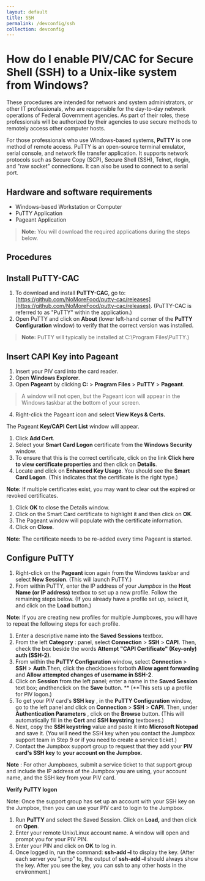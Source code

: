 ```yaml
---
layout: default
title: SSH
permalink: /devconfig/ssh
collection: devconfig
---
```

# How do I enable PIV/CAC for Secure Shell (SSH) to a Unix-like system from Windows?

These procedures are intended for network and system administrators, or other IT professionals, who are responsible for the day-to-day network operations of Federal Government agencies.  As part of their roles, these professionals will be authorized by their agencies to use secure methods to remotely access other computer hosts.

For those professionals who use Windows-based systems, **PuTTY** is one method of remote access. PuTTY is an open-source terminal emulator, serial console, and network file transfer application. It supports network protocols such as Secure Copy (SCP), Secure Shell (SSH), Telnet, rlogin, and &quot;raw socket&quot; connections. It can also be used to connect to a serial port.

## Hardware and software requirements

- Windows-based Workstation or Computer
- PuTTY Application
- Pageant Application

> **Note:**  You will download the required applications during the steps below.
## Procedures

## Install PuTTY-CAC

1. To download and install **PuTTY-CAC**, go to: [https://github.com/NoMoreFood/putty-cac/releases](https://github.com/NoMoreFood/putty-cac/releases).  (PuTTY-CAC is referred to as &quot;PuTTY&quot; within the application.)
2. Open PuTTY and click on **About** (lower left-hand corner of the **PuTTY Configuration** window) to verify that the correct version was installed.

> **Note:** PuTTY will typically be installed at C:\Program Files\PuTTY.)

## Insert CAPI Key into Pageant

1. Insert your PIV card into the card reader.
2. Open **Windows Explorer**.
3. Open **Pageant** by clicking **C:** &gt; **Program Files** &gt; **PuTTY** &gt; **Pageant**.
> A window will not open, but the Pageant icon will appear in the Windows taskbar at the bottom of your screen.
4. Right-click the Pageant icon and select **View Keys &amp; Certs.**

The Pageant **Key/CAPI Cert List** window will appear.

1. Click **Add Cert**.
2. Select your **Smart Card Logon** certificate from the **Windows Security** window.
3. To ensure that this is the correct certificate, click on the link **Click here to view certificate properties** and then click on **Details**.
4. Locate and click on **Enhanced Key Usage**.  You should see the **Smart Card Logon**.  (This indicates that the certificate is the right type.)

**Note:** If multiple certificates exist, you may want to clear out the expired or revoked certificates.

1. Click **OK** to close the Details window.
2. Click on the Smart Card certificate to highlight it and then click on **OK**.
3. The Pageant window will populate with the certificate information.
4. Click on **Close**.

**Note:** The certificate needs to be re-added every time Pageant is started.

## Configure PuTTY

1. Right-click on the **Pageant** icon again from the Windows taskbar and select **New Session**.  (This will launch PuTTY.)
2. From within PuTTY, enter the IP address of your _Jumpbox_ in the **Host Name (or IP address)** textbox to set up a new profile. Follow the remaining steps below.  (If you already have a profile set up, select it, and click on the **Load** button.)

**Note:** If you are creating new profiles for multiple Jumpboxes, you will have to repeat the following steps for each profile.

1. Enter a descriptive name into the **Saved Sessions** textbox.
2. From the left **Category** : panel, select **Connection** &gt; **SSH** &gt; **CAPI**. Then, check the box beside the words **Attempt &quot;CAPI Certificate&quot; (Key-only) auth (SSH-2)**.
3. From within the **PuTTY Configuration** window, select **Connection** &gt; **SSH** &gt; **Auth**.Then, click the checkboxes forboth **Allow agent forwarding** and **Allow attempted changes of username in SSH-2**.
4. Click on **Session** from the left panel; enter a name in the **Saved Session** text box; andthenclick on the **Save** button. ** (**This sets up a profile for PIV logon.)
5. To get your PIV card&#39;s **SSH key** , in the **PuTTY Configuration** window, go to the left panel and click on **Connection** &gt; **SSH** &gt; **CAPI**.  Then, under **Authentication Parameters** , click on  the **Browse** button.  (This will automatically fill in the **Cert** and **SSH keystring** textboxes.)
6. Next, copy the **SSH keystring** value and paste it into **Microsoft Notepad** and save it.  (You will need the SSH key when you contact the Jumpbox support team in Step 9 or if you need to create a service ticket.)
7. Contact the Jumpbox support group to request that they add your **PIV card&#39;s SSH key** to **your account on the Jumpbox**.

**Note** : For other Jumpboxes, submit a service ticket to that support group and include the IP address of the Jumpbox you are using, your account name, and the SSH key from your PIV card.

**Verify PuTTY logon**

Note: Once the support group has set up an account with your SSH key on the Jumpbox, then you can use your PIV card to login to the Jumpbox.

1. Run **PuTTY** and select the Saved Session. Click on **Load,** and then click on **Open**.
2. Enter your remote Unix/Linux account name.  A window will open and prompt you for your PIV PIN.
3. Enter your PIN and click on **OK** to log in.
4. Once logged in, run the command:   **ssh-add –l** to display the key.  (After each server you &quot;jump&quot; to, the output of **ssh-add –l** should always show the key.  After you see the key, you can ssh to any other hosts in the environment.)
